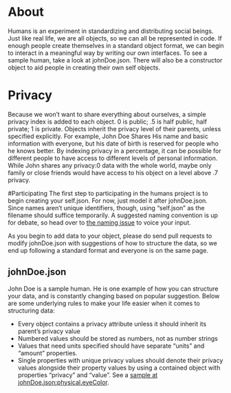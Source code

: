 # About
Humans is an experiment in standardizing and distributing social beings. Just like real life, we are all objects, so we can all be represented in code. If enough people create themselves in a standard object format, we can begin to interact in a meaningful way by writing our own interfaces. To see a sample human, take a look at johnDoe.json. There will also be a constructor object to aid people in creating their own self objects.

# Privacy
Because we won’t want to share everything about ourselves, a simple privacy index is added to each object. 0 is public; .5 is half public, half private; 1 is private. Objects inherit the privacy level of their parents, unless specified explicitly. For example, John Doe Shares His name and basic information with everyone, but his date of birth is reserved for people who he knows better. By indexing privacy in a percentage, it can be possible for different people to have access to different levels of personal information. While John shares any privacy:0 data with the whole world, maybe only family or close friends would have access to his object on a level above .7 privacy.

#Participating
The first step to participating in the humans project is to begin creating your self.json. For now, just model it after johnDoe.json. Since names aren’t unique identifiers, though, using “self.json” as the filename should suffice temporarily. A suggested naming convention is up for debate, so head over to [the naming issue](https://github.com/kevincoleman/humans/issues/1) to voice your input.

As you begin to add data to your object, please do send pull requests to modify johnDoe.json with suggestions of how to structure the data, so we end up following a standard format and everyone is on the same page.

## johnDoe.json
John Doe is a sample human. He is one example of how you can structure your data, and is constantly changing based on popular suggestion. Below are some underlying rules to make your life easier when it comes to structuring data:

  + Every object contains a privacy attribute unless it should inherit its parent’s privacy value
  + Numbered values should be stored as numbers, not as number strings
  + Values that need units specified should have separate “units” and “amount” properties.
  + Single properties with unique privacy values should denote their privacy values alongside their property values by using a contained object with properties “privacy” and “value”. See a [sample at johnDoe.json:physical.eyeColor](https://github.com/kevincoleman/humans/blob/783a65a96119e6f1af4f2b7fa13b35806a65a5e8/johnDoe.json#L31-L33).
